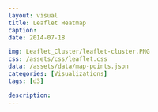 ```yaml
---
layout: visual
title: Leaflet Heatmap
caption:
date: 2014-07-18

img: Leaflet_Cluster/leaflet-cluster.PNG
css: /assets/css/leaflet.css
data: /assets/data/map-points.json
categories: [Visualizations]
tags: [d3]

description: 
---
```


<link rel="stylesheet" href="https://unpkg.com/leaflet@1.3.4/dist/leaflet.css"/>
<script src="https://unpkg.com/leaflet@1.3.4/dist/leaflet.js" integrity="sha512-nMMmRyTVoLYqjP9hrbed9S+FzjZHW5gY1TWCHA5ckwXZBadntCNs8kEqAWdrb9O7rxbCaA4lKTIWjDXZxflOcA==" crossorigin=""></script>
<script src="https://leaflet.github.io/Leaflet.heat/dist/leaflet-heat.js"></script>
<script src="https://d3js.org/d3.v4.min.js"></script>
<script src="https://cdnjs.cloudflare.com/ajax/libs/jquery/3.3.1/jquery.min.js"></script>

 
<script>
	var margin = {top: 0, right: 0, bottom: 0, left: 0},
		width = window.innerWidth - margin.left - margin.right,
		height = window.innerHeight - margin.top - margin.bottom,
		locations = [],
		top_layer = d3.select("#visual").append("div")
			.attr("id", "map")
			.style("position", "relative")
			.style("width", width + "px")
			.style("height", height + "px");
			
	// initialize the map
	var map = L.map('map', { zoomControl: false }).setView([-41.2858, 174.7868], 10),
		map_url = 'https://cartodb-basemaps-{s}.global.ssl.fastly.net/light_all/{z}/{x}/{y}.png',
		mapLink = '<a href="http://openstreetmap.org">OpenStreetMap</a>';

	new L.Control.Zoom({ position: 'bottomleft' }).addTo(map);	
	L.tileLayer( map_url, {
		attribution: '&copy; ' + mapLink + ' Contributors',
		maxZoom: 18,
	}).addTo(map);
	
	$(function() {
		d3.json("{{ page.data }}", function(data){
			data.objects.forEach(function(d) { 
				var location = [ d.circle.coordinates[0], d.circle.coordinates[1] ]; 
				location.push(1);
				locations.push(location);
			});

			createMap(locations);
		});
	});
	function createMap(data) {
		var heat = L.heatLayer(data,{
			radius: 50,
			blur: 100, 
			maxZoom: 15,
		}).addTo(map);
	}
</script>
